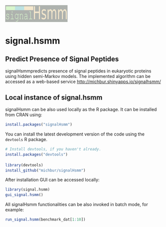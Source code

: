 <img src="https://github.com/michbur/signal.hsmm/blob/master/inst/logo.png" alt="signalHsmm" style="width: 200px;"/>

signal.hsmm
=========================
Predict Presence of Signal Peptides
-------------------------

signalHsmmpredicts presence of signal peptides in eukaryotic proteins using
hidden semi-Markov models. The implemented algorithm can be accessed as a web-based service http://michbur.shinyapps.io/signalhsmm/ 

Local instance of signal.hsmm
------------------------
signalHsmm can be also used locally as the R package. It can be installed from CRAN using:

```R
install.packages("signalHsmm")
```

You can install the latest development version of the code using the `devtools` R package.

```R
# Install devtools, if you haven't already.
install.packages("devtools")

library(devtools)
install_github("michbur/signalHsmm")
```

After installation GUI can be accessed locally:

```R
library(signal.hsmm)
gui_signal.hsmm()
```
All signalHsmm functionalities can be also invoked in batch mode, for example:

```R
run_signal.hsmm(benchmark_dat[1:10])
```

